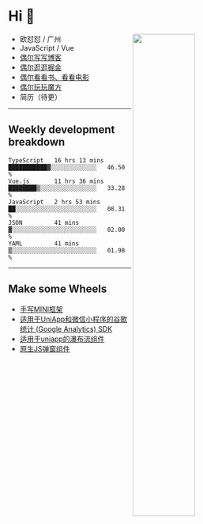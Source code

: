 # Hi 👋

[<img align="right" width="50%" src="https://github-readme-stats.vercel.app/api?username=OUDUIDUI&theme=dark&show_icons=true">](https://metrics.lecoq.io/OUDUIDUI?template=classic&#41;)


-   欧怼怼 / 广州
-   JavaScript / Vue
-   [偶尔写写博客](OUDUIDUI.cn)
-   [偶尔逛逛掘金](https://juejin.cn/user/4309700183594366)
-   [偶尔看看书、看看电影](https://www.yuque.com/books/share/3ee1684b-8e19-4849-b5aa-13d1813ded6d)
-   [偶尔玩玩魔方](https://cubing.com/results/person/2014OUSH01)
-   简历（待更）

---

##  Weekly development breakdown

<!--START_SECTION:waka-->
```text
TypeScript   16 hrs 13 mins  ███████████▓░░░░░░░░░░░░░   46.50 % 
Vue.js       11 hrs 36 mins  ████████▒░░░░░░░░░░░░░░░░   33.28 % 
JavaScript   2 hrs 53 mins   ██░░░░░░░░░░░░░░░░░░░░░░░   08.31 % 
JSON         41 mins         ▓░░░░░░░░░░░░░░░░░░░░░░░░   02.00 % 
YAML         41 mins         ▒░░░░░░░░░░░░░░░░░░░░░░░░   01.98 % 
```
<!--END_SECTION:waka-->



---

##  Make some Wheels

- [手写MINI框架](https://github.com/OUDUIDUI/mini)
- [适用于UniApp和微信小程序的谷歌统计 (Google Analytics) SDK](https://github.com/OUDUIDUI/ga-tracker)
- [适用于uniapp的瀑布流组件](https://github.com/OUDUIDUI/uniapp_waterfalls_flow)
- [原生JS弹窗组件](https://github.com/OUDUIDUI/notice-kit)


